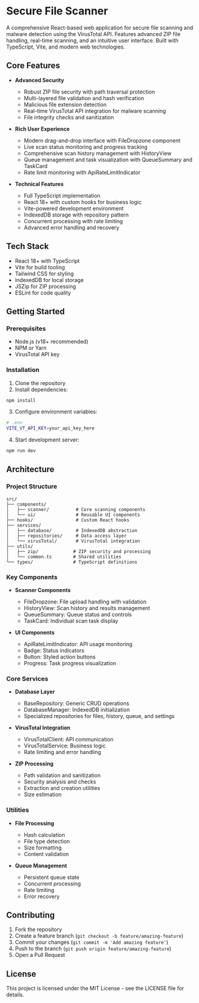 # Secure File Scanner

A comprehensive React-based web application for secure file scanning and malware detection using the VirusTotal API. Features advanced ZIP file handling, real-time scanning, and an intuitive user interface. Built with TypeScript, Vite, and modern web technologies.

## Core Features

- **Advanced Security**
  - Robust ZIP file security with path traversal protection
  - Multi-layered file validation and hash verification
  - Malicious file extension detection
  - Real-time VirusTotal API integration for malware scanning
  - File integrity checks and sanitization

- **Rich User Experience**
  - Modern drag-and-drop interface with FileDropzone component
  - Live scan status monitoring and progress tracking
  - Comprehensive scan history management with HistoryView
  - Queue management and task visualization with QueueSummary and TaskCard
  - Rate limit monitoring with ApiRateLimitIndicator

- **Technical Features**
  - Full TypeScript implementation
  - React 18+ with custom hooks for business logic
  - Vite-powered development environment
  - IndexedDB storage with repository pattern
  - Concurrent processing with rate limiting
  - Advanced error handling and recovery

## Tech Stack

- React 18+ with TypeScript
- Vite for build tooling
- Tailwind CSS for styling
- IndexedDB for local storage
- JSZip for ZIP processing
- ESLint for code quality

## Getting Started

### Prerequisites

- Node.js (v18+ recommended)
- NPM or Yarn
- VirusTotal API key

### Installation

1. Clone the repository
2. Install dependencies:
```bash
npm install
```

3. Configure environment variables:
```bash
# .env
VITE_VT_API_KEY=your_api_key_here
```

4. Start development server:
```bash
npm run dev
```

## Architecture

### Project Structure

```
src/
├── components/
│   ├── scanner/          # Core scanning components
│   └── ui/               # Reusable UI components
├── hooks/                # Custom React hooks
├── services/
│   ├── database/         # IndexedDB abstraction
│   ├── repositories/     # Data access layer
│   └── virusTotal/       # VirusTotal integration
├── utils/
│   ├── zip/             # ZIP security and processing
│   └── common.ts        # Shared utilities
└── types/               # TypeScript definitions
```

### Key Components

- **Scanner Components**
  - FileDropzone: File upload handling with validation
  - HistoryView: Scan history and results management
  - QueueSummary: Queue status and controls
  - TaskCard: Individual scan task display

- **UI Components**
  - ApiRateLimitIndicator: API usage monitoring
  - Badge: Status indicators
  - Button: Styled action buttons
  - Progress: Task progress visualization

### Core Services

- **Database Layer**
  - BaseRepository: Generic CRUD operations
  - DatabaseManager: IndexedDB initialization
  - Specialized repositories for files, history, queue, and settings

- **VirusTotal Integration**
  - VirusTotalClient: API communication
  - VirusTotalService: Business logic
  - Rate limiting and error handling

- **ZIP Processing**
  - Path validation and sanitization
  - Security analysis and checks
  - Extraction and creation utilities
  - Size estimation

### Utilities

- **File Processing**
  - Hash calculation
  - File type detection
  - Size formatting
  - Content validation

- **Queue Management**
  - Persistent queue state
  - Concurrent processing
  - Rate limiting
  - Error recovery

## Contributing

1. Fork the repository
2. Create a feature branch (`git checkout -b feature/amazing-feature`)
3. Commit your changes (`git commit -m 'Add amazing feature'`)
4. Push to the branch (`git push origin feature/amazing-feature`)
5. Open a Pull Request

## License

This project is licensed under the MIT License - see the LICENSE file for details.
